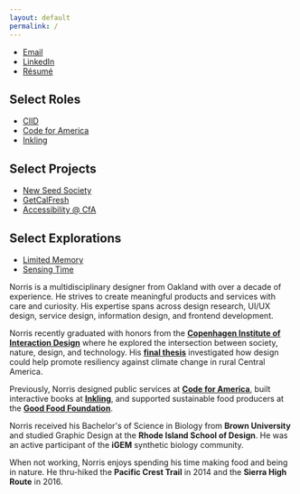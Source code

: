 ```yaml
---
layout: default
permalink: /
---
```


<article class="about main-content row">
	<section class="about__contact col-md-3 col-sm-6 col-xs-12 last-xs first-md">
		<div class="about__photo"></div>
	</section>
	<section class="about__selected-works col-md-3 col-sm-6 col-xs-12 spacing-below-40">
		<ul class="list--no-style">
			<li><a href="mailto:norrishung@gmail.com">Email</a></li>
			<li><a href="https://www.linkedin.com/in/norrishung/">LinkedIn</a></li>
			<li><a href="/images/norrishung_resume.pdf">Résumé</a></li>
		</ul>
		<h2>Select Roles</h2>
		<ul class="list--no-style">
			<li><a href="{% post_url 2021-03-01-ciid %}">CIID</a></li>
			<li><a href="{% post_url 2019-11-01-cfa %}">Code for America</a></li>
			<li><a href="{% post_url 2014-04-31-inkling %}">Inkling</a></li>
		</ul>
		<h2>Select Projects</h2>
		<ul class="list--no-style">
			<li><a href="{% post_url 2021-02-26-new-seed-society %}">New Seed Society</a></li>
			<li><a href="{% post_url 2018-12-31-getcalfresh %}">GetCalFresh</a></li>
			<li><a href="{% post_url 2019-09-03-honeycrisp %}">Accessibility @ CfA</a></li>
		</ul>
		<h2>Select Explorations</h2>
		<ul class="list--no-style">
			<li><a href="{% post_url 2020-06-21-limited-memory %}">Limited Memory</a></li>
			<li><a href="{% post_url 2020-09-04-sensing-time %}">Sensing Time</a></li>
		</ul>
	</section>
	<section class="about__bio col-md-6 col-xs-12 first-xs last-md spacing-below-40">
		<p>Norris is a multidisciplinary designer from Oakland with over a decade of experience. He strives to create meaningful products and services with care and curiosity. His expertise spans across design research, UI/UX design, service design, information design, and frontend development.</p>
		<p>Norris recently graduated with honors from the <strong><a href="{% post_url 2021-03-01-ciid %}">Copenhagen Institute of Interaction Design</a></strong> where he explored the intersection between society, nature, design, and technology. His <strong><a href="{% post_url 2021-02-26-new-seed-society %}">final thesis</a></strong> investigated how design could help promote resiliency against climate change in rural Central America.</p>
		<p>Previously, Norris designed public services at <strong><a href="{% post_url 2019-11-01-cfa %}">Code for America</a></strong>, built interactive books at <strong><a href="{% post_url 2014-04-31-inkling %}">Inkling</a></strong>, and supported sustainable food producers at the <strong><a href="{% post_url 2011-02-15-good-food-foundation %}">Good Food Foundation</a></strong>.</p>
		<p>Norris received his Bachelor's of Science in Biology from <strong>Brown University</strong> and studied Graphic Design at the <strong>Rhode Island School of Design</strong>. He was an active participant of the <strong>iGEM</strong> synthetic biology community.</p>
		<p>When not working, Norris enjoys spending his time making food and being in nature. He thru-hiked the <strong>Pacific Crest Trail</strong> in 2014 and the <strong>Sierra High Route</strong> in 2016.</p>
	</section>
</article>
